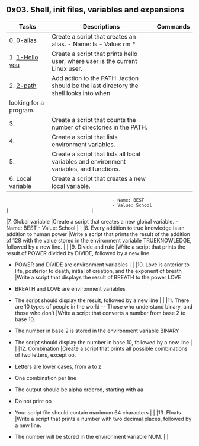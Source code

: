 ## 0x03. Shell, init files, variables and expansions

|Tasks                                    | Descriptions                                                                          | Commands                      |
|-----------------------------------------|---------------------------------------------------------------------------------------|-------------------------------|
|0. [0-alias](0-alias)                    |Create a script that creates an alias. - Name: ls - Value: rm *                        |                               | 
|1. [1-Hello you](1-hello_you)            |Create a script that prints hello user, where user is the current Linux user.          |                               |
|2. [2-path](2-path)                      | Add action to the PATH. /action should be the last directory the shell looks into when 
                                            looking for a   program.                                                              |                               |
|3. []()                                  |Create a script that counts the number of directories in the PATH.                     |                               |  
|4. []()                                  |Create a script that lists environment variables.                                      |                               |     
|5. []()                                  |Create a script that lists all local variables and environment variables, and functions.|                              |
|6. Local variable                        |Create a script that creates a new local variable.

                                            - Name: BEST
                                            - Value: School                                                                       |                               |
|7. Global variable       |Create a script that creates a new global variable.
                                             - Name: BEST
                                             - Value: School                                                                      |                               |
|8. Every addition to true knowledge is an addition to human power       |Write a script that prints the result of the addition of 128 with the value stored in the environment variable TRUEKNOWLEDGE, followed by a new line.              |                           |
|9. Divide and rule       |Write a script that prints the result of POWER divided by DIVIDE, followed by a new line.

- POWER and DIVIDE are environment variables              |                           |
|10. Love is anterior to life, posterior to death, initial of creation, and the exponent of breath       |Write a script that displays the result of BREATH to the power LOVE

- BREATH and LOVE are environment variables
- The script should display the result, followed by a new line     |                           |
|11. There are 10 types of people in the world  --  Those who understand binary, and those who don't       |Write a script that converts a number from base 2 to base 10.

- The number in base 2 is stored in the environment variable BINARY
- The script should display the number in base 10, followed by a new line |                           |
|12. Combination       |Create a script that prints all possible combinations of two letters, except oo.

- Letters are lower cases, from a to z
- One combination per line
- The output should be alpha ordered, starting with aa
- Do not print oo
- Your script file should contain maximum 64 characters |                          |
|13. Floats       |Write a script that prints a number with two decimal places, followed by a new line.

- The number will be stored in the environment variable NUM.         |                           |
